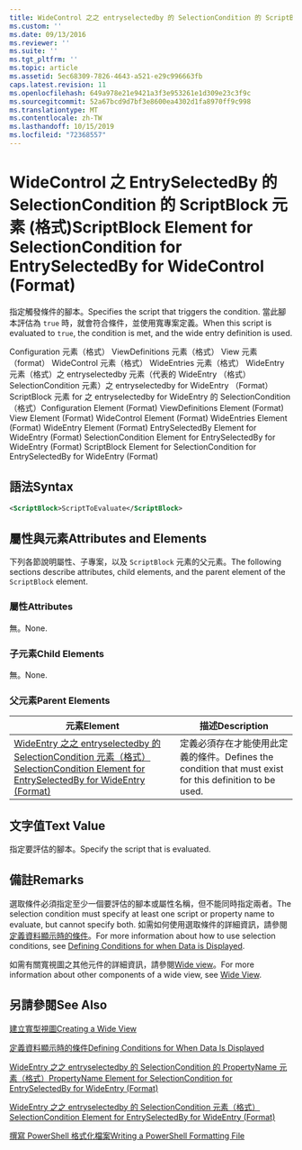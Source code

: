 ```yaml
---
title: WideControl 之之 entryselectedby 的 SelectionCondition 的 ScriptBlock 元素（格式） |Microsoft Docs
ms.custom: ''
ms.date: 09/13/2016
ms.reviewer: ''
ms.suite: ''
ms.tgt_pltfrm: ''
ms.topic: article
ms.assetid: 5ec68309-7826-4643-a521-e29c996663fb
caps.latest.revision: 11
ms.openlocfilehash: 649a978e21e9421a3f3e953261e1d309e23c3f9c
ms.sourcegitcommit: 52a67bcd9d7bf3e8600ea4302d1fa8970ff9c998
ms.translationtype: MT
ms.contentlocale: zh-TW
ms.lasthandoff: 10/15/2019
ms.locfileid: "72368557"
---
```

# <a name="scriptblock-element-for-selectioncondition-for-entryselectedby-for-widecontrol-format"></a><span data-ttu-id="f4775-102">WideControl 之 EntrySelectedBy 的 SelectionCondition 的 ScriptBlock 元素 (格式)</span><span class="sxs-lookup"><span data-stu-id="f4775-102">ScriptBlock Element for SelectionCondition for EntrySelectedBy for WideControl (Format)</span></span>

<span data-ttu-id="f4775-103">指定觸發條件的腳本。</span><span class="sxs-lookup"><span data-stu-id="f4775-103">Specifies the script that triggers the condition.</span></span> <span data-ttu-id="f4775-104">當此腳本評估為 `true` 時，就會符合條件，並使用寬專案定義。</span><span class="sxs-lookup"><span data-stu-id="f4775-104">When this script is evaluated to `true`, the condition is met, and the wide entry definition is used.</span></span>

<span data-ttu-id="f4775-105">Configuration 元素（格式） ViewDefinitions 元素（格式） View 元素（format） WideControl 元素（格式） WideEntries 元素（格式） WideEntry 元素（格式）之 entryselectedby 元素（代表的 WideEntry （格式） SelectionCondition 元素）之 entryselectedby for WideEntry （Format） ScriptBlock 元素 for 之 entryselectedby for WideEntry 的 SelectionCondition （格式）</span><span class="sxs-lookup"><span data-stu-id="f4775-105">Configuration Element (Format) ViewDefinitions Element (Format) View Element (Format) WideControl Element (Format) WideEntries Element (Format) WideEntry Element (Format) EntrySelectedBy Element for WideEntry (Format) SelectionCondition Element for EntrySelectedBy for WideEntry (Format) ScriptBlock Element for SelectionCondition for EntrySelectedBy for WideEntry (Format)</span></span>

## <a name="syntax"></a><span data-ttu-id="f4775-106">語法</span><span class="sxs-lookup"><span data-stu-id="f4775-106">Syntax</span></span>

```xml
<ScriptBlock>ScriptToEvaluate</ScriptBlock>
```

## <a name="attributes-and-elements"></a><span data-ttu-id="f4775-107">屬性與元素</span><span class="sxs-lookup"><span data-stu-id="f4775-107">Attributes and Elements</span></span>

<span data-ttu-id="f4775-108">下列各節說明屬性、子專案，以及 `ScriptBlock` 元素的父元素。</span><span class="sxs-lookup"><span data-stu-id="f4775-108">The following sections describe attributes, child elements, and the parent element of the `ScriptBlock` element.</span></span>

### <a name="attributes"></a><span data-ttu-id="f4775-109">屬性</span><span class="sxs-lookup"><span data-stu-id="f4775-109">Attributes</span></span>

<span data-ttu-id="f4775-110">無。</span><span class="sxs-lookup"><span data-stu-id="f4775-110">None.</span></span>

### <a name="child-elements"></a><span data-ttu-id="f4775-111">子元素</span><span class="sxs-lookup"><span data-stu-id="f4775-111">Child Elements</span></span>

<span data-ttu-id="f4775-112">無。</span><span class="sxs-lookup"><span data-stu-id="f4775-112">None.</span></span>

### <a name="parent-elements"></a><span data-ttu-id="f4775-113">父元素</span><span class="sxs-lookup"><span data-stu-id="f4775-113">Parent Elements</span></span>

|<span data-ttu-id="f4775-114">元素</span><span class="sxs-lookup"><span data-stu-id="f4775-114">Element</span></span>|<span data-ttu-id="f4775-115">描述</span><span class="sxs-lookup"><span data-stu-id="f4775-115">Description</span></span>|
|-------------|-----------------|
|[<span data-ttu-id="f4775-116">WideEntry 之之 entryselectedby 的 SelectionCondition 元素（格式）</span><span class="sxs-lookup"><span data-stu-id="f4775-116">SelectionCondition Element for EntrySelectedBy for WideEntry (Format)</span></span>](./selectioncondition-element-for-entryselectedby-for-widecontrol-format.md)|<span data-ttu-id="f4775-117">定義必須存在才能使用此定義的條件。</span><span class="sxs-lookup"><span data-stu-id="f4775-117">Defines the condition that must exist for this definition to be used.</span></span>|

## <a name="text-value"></a><span data-ttu-id="f4775-118">文字值</span><span class="sxs-lookup"><span data-stu-id="f4775-118">Text Value</span></span>

<span data-ttu-id="f4775-119">指定要評估的腳本。</span><span class="sxs-lookup"><span data-stu-id="f4775-119">Specify the script that is evaluated.</span></span>

## <a name="remarks"></a><span data-ttu-id="f4775-120">備註</span><span class="sxs-lookup"><span data-stu-id="f4775-120">Remarks</span></span>

<span data-ttu-id="f4775-121">選取條件必須指定至少一個要評估的腳本或屬性名稱，但不能同時指定兩者。</span><span class="sxs-lookup"><span data-stu-id="f4775-121">The selection condition must specify at least one script or property name to evaluate, but cannot specify both.</span></span> <span data-ttu-id="f4775-122">如需如何使用選取條件的詳細資訊，請參閱[定義資料顯示時的條件](./defining-conditions-for-displaying-data.md)。</span><span class="sxs-lookup"><span data-stu-id="f4775-122">For more information about how to use selection conditions, see [Defining Conditions for when Data is Displayed](./defining-conditions-for-displaying-data.md).</span></span>

<span data-ttu-id="f4775-123">如需有關寬視圖之其他元件的詳細資訊，請參閱[Wide view](./creating-a-wide-view.md)。</span><span class="sxs-lookup"><span data-stu-id="f4775-123">For more information about other components of a wide view, see [Wide View](./creating-a-wide-view.md).</span></span>

## <a name="see-also"></a><span data-ttu-id="f4775-124">另請參閱</span><span class="sxs-lookup"><span data-stu-id="f4775-124">See Also</span></span>

[<span data-ttu-id="f4775-125">建立寬型視圖</span><span class="sxs-lookup"><span data-stu-id="f4775-125">Creating a Wide View</span></span>](./creating-a-wide-view.md)

[<span data-ttu-id="f4775-126">定義資料顯示時的條件</span><span class="sxs-lookup"><span data-stu-id="f4775-126">Defining Conditions for When Data Is Displayed</span></span>](./defining-conditions-for-displaying-data.md)

[<span data-ttu-id="f4775-127">WideEntry 之之 entryselectedby 的 SelectionCondition 的 PropertyName 元素（格式）</span><span class="sxs-lookup"><span data-stu-id="f4775-127">PropertyName Element for SelectionCondition for EntrySelectedBy for WideEntry (Format)</span></span>](./propertyname-element-for-selectioncondition-for-entryselectedby-for-wideentry-format.md)

[<span data-ttu-id="f4775-128">WideEntry 之之 entryselectedby 的 SelectionCondition 元素（格式）</span><span class="sxs-lookup"><span data-stu-id="f4775-128">SelectionCondition Element for EntrySelectedBy for WideEntry (Format)</span></span>](./selectioncondition-element-for-entryselectedby-for-widecontrol-format.md)

[<span data-ttu-id="f4775-129">撰寫 PowerShell 格式化檔案</span><span class="sxs-lookup"><span data-stu-id="f4775-129">Writing a PowerShell Formatting File</span></span>](./writing-a-powershell-formatting-file.md)
